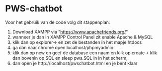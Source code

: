 # PWS-chatbot
Voor het gebruik van de code volg dit stappenplan: <br>
1. Download XAMPP via  "https://www.apachefriends.org/" <br>
2. wanneer je dan in XAMPP Control Panel zit enable Apache & MySQL<br>
3. klik dan op explorer-> en zet de bestanden in het mapje htdocs<br>
4. ga dan naar chrome open localhost/phpmyadmin<br>
5. klik dan op new en geef de database een naam en klik op create-> klik dan bovenin op SQL en sleep pws.SQL in in het scherm,<br>
6. dan open je http://localhost/pwschatbot.html en je bent klaar<br>
